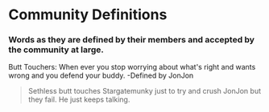 # Community Definitions
### Words as they are defined by their members and accepted by the community at large.

Butt Touchers: When ever you stop worrying about what's right and wants wrong and you defend your buddy. -Defined by JonJon
> Sethless butt touches Stargatemunky just to try and crush JonJon but they fail. He just keeps talking.
